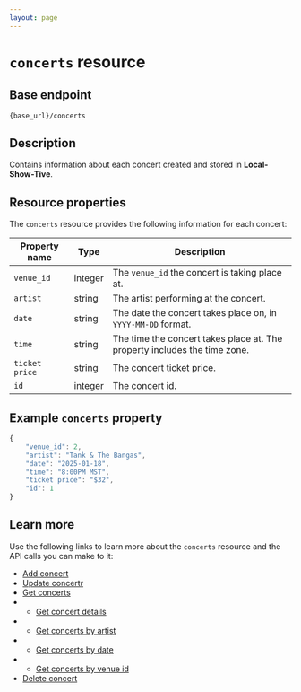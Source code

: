 ```yaml
---
layout: page
---
```


# `concerts` resource

## Base endpoint

```shell
{base_url}/concerts
```

## Description

Contains information about each concert created and stored in **Local-Show-Tive**.

## Resource properties

The `concerts` resource provides the following information for each concert:

| Property name | Type | Description |
| ------------- | ----------- | ----------- |
| `venue_id` | integer | The `venue_id` the concert is taking place at. |
| `artist` | string | The artist performing at the concert. |
| `date` | string | The date the concert takes place on, in `YYYY-MM-DD` format. |
| `time` | string | The time the concert takes place at. The property includes the time zone. |
| `ticket price` | string | The concert ticket price. |
| `id` | integer | The concert id. |

## Example `concerts` property

```js
{
    "venue_id": 2,
    "artist": "Tank & The Bangas",
    "date": "2025-01-18",
    "time": "8:00PM MST",
    "ticket price": "$32",
    "id": 1
}
```

## Learn more

Use the following links to learn more about the `concerts` resource and the API calls you can make to it:
- [Add concert](post-add-concert.md)
- [Update concertr](put-update-concert.md)
- [Get concerts](get-concerts.md)
- - [Get concert details](get-concert-details.md)
- - [Get concerts by artist](get-concerts-by-artist.md)
- - [Get concerts by date](get-concerts-by-date.md)
- - [Get concerts by venue id](get-concerts-by-venue-id.md)
- [Delete concert](delete-concert.md)